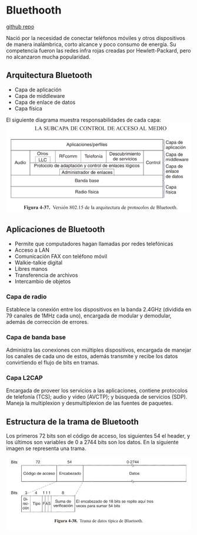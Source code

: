 # Bluethooth

[github repo](https://github.com/JoDaniel1412/evaluaciones-redes/tree/main/resumenes)

Nació por la necesidad de conectar teléfonos móviles y otros dispositivos de manera inalámbrica, corto alcance y poco consumo de energía. Su competencia fueron las redes infra rojas creadas por Hewlett-Packard, pero no alcanzaron mucha popularidad.

## Arquitectura Bluetooth

- Capa de aplicación
- Capa de middleware
- Capa de enlace de datos
- Capa física

El siguiente diagrama muestra responsabilidades de cada capa:
![diagrama1](img/diagrama1.png)

## Aplicaciones de Bluetooth

- Permite que computadores hagan llamadas por redes telefónicas
- Acceso a LAN
- Comunicación FAX con teléfono móvil
- Walkie-talkie digital
- Libres manos
- Transferencia de archivos
- Intercambio de objetos

### Capa de radio

Establece la conexión entre los dispositivos en la banda 2.4GHz (dividida en 79 canales de 1MHz cada uno), encargada de modular y demodular, además de corrección de errores.

### Capa de banda base

Administra las conexiones con múltiples dispositivos, encargada de manejar los canales de cada uno de estos, además transmite y recibe los datos convirtiendo el flujo de bits en tramas.

### Capa L2CAP

Encargada de proveer los servicios a las aplicaciones, contiene protocolos de telefonía (TCS); audio y video (AVCTP); y búsqueda de servicios (SDP). Maneja la multiplexion y desmultiplexion de las fuentes de paquetes.

## Estructura de la trama de Bluetooth

Los primeros 72 bits son el código de acceso, los siguientes 54 el header, y los últimos son variables de 0 a 2744 bits son los datos. En la siguiente imagen se representa una trama.

![diagram2](img/diagrama2.png)
